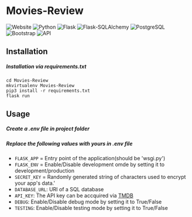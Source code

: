 # Movies-Review

![Website](https://img.shields.io/website?down_color=cf000f&down_message=down&up_color=009944&up_message=up&url=http%3A%2F%2Fmoviebia.herokuapp.com%2F)
![Python](https://img.shields.io/badge/Python-v3.8.3-0087d8?logo=python&logoColor=white&url=https://docs.python.org/3/)
![Flask](https://img.shields.io/badge/Flask-v1.1.2-a90606?logo=flask&logoColor=white)
![Flask-SQLAlchemy](https://img.shields.io/badge/Flask--SQLAlchemy-v2.4.3-a90606?logo=flask&logoColor=white)
![PostgreSQL](https://img.shields.io/badge/PostgreSQL-v12.1-336791?logo=postgresql&logoColor=white)
![Bootstrap](https://img.shields.io/badge/Bootstrap-v4-563D7C?logo=bootstrap&logoColor=white)
![API](https://img.shields.io/badge/API-TMDB-01D277?logo=themoviedatabase&logoColor=white)

## Installation
##### Installation via requirements.txt
    cd Movies-Review
    mkvirtualenv Movies-Review
    pip3 install -r requirements.txt
    flask run

## Usage
##### Create a .env file in project folder
##### Replace the following values with yours in .env file
* `FLASK_APP` = Entry point of the application(should be 'wsgi.py')
* `FLASK_ENV` = Enable/Disable development omde by setting it to development/production
* `SECRET_KEY` = Randomly generated string of characters used to encrypt your app's data.'
* `DATABASE_URL`: URI of a SQL database
* `API_KEY`: The API key can be accquired via [TMDB](https://developers.themoviedb.org/3/getting-started/introduction)
* `DEBUG`: Enable/Disable debug mode by setting it to True/False
* `TESTING`: Enable/Disable testing mode by setting it to True/False

